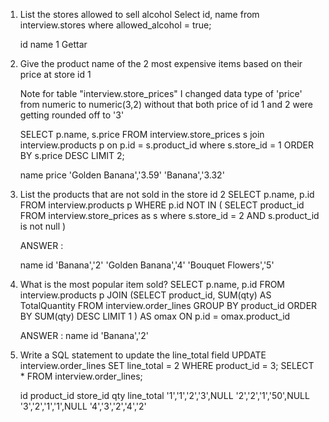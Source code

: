 1. List the stores allowed to sell alcohol
	Select id, name 
		from interview.stores
		where allowed_alcohol = true;

	id	name
	1	Gettar

2. Give the product name of the 2 most expensive items based on their price at store id 1

	Note for table "interview.store_prices" I changed data type of 'price' from numeric to numeric(3,2) without that both price of id 1 and 2 were getting rounded off to '3'

	SELECT p.name, s.price
    FROM interview.store_prices s join interview.products p on p.id = s.product_id
    where s.store_id = 1
    ORDER BY s.price DESC
    LIMIT 2;

	name price
	'Golden Banana','3.59'
	'Banana','3.32'


3. List the products that are not sold in the store id 2
	SELECT p.name, p.id 
	FROM interview.products p 
	WHERE p.id NOT IN 
	(
		SELECT product_id 
		FROM interview.store_prices as s
		where s.store_id = 2 
		AND s.product_id is not null
	)

	ANSWER : 

	name id
	'Banana','2'
	'Golden Banana','4'
	'Bouquet Flowers','5'

4. What is the most popular item sold?
	SELECT p.name, p.id
	FROM interview.products p 
  	JOIN 
  		(SELECT product_id, SUM(qty) AS TotalQuantity
			FROM interview.order_lines 
			GROUP BY product_id
			ORDER BY SUM(qty) DESC
			LIMIT 1
		) AS omax
    ON p.id = omax.product_id

    ANSWER : 
	name id
	'Banana','2'

5. Write a SQL statement to update the line_total field
	UPDATE interview.order_lines 
	SET line_total = 2 
	WHERE product_id = 3;
	SELECT * FROM interview.order_lines;

	id product_id store_id qty line_total
	'1','1','2','3',NULL
	'2','2','1','50',NULL
	'3','2','1','1',NULL
	'4','3','2','4','2'